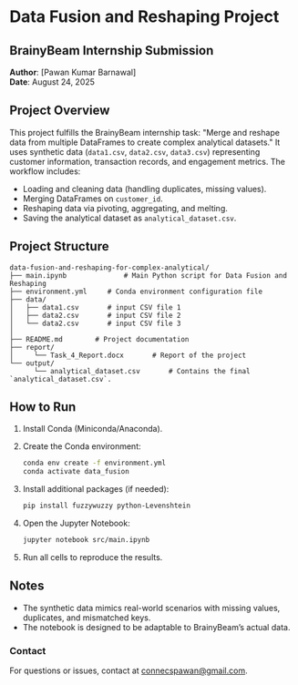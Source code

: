 # Data Fusion and Reshaping Project

## BrainyBeam Internship Submission

**Author**: \[Pawan Kumar Barnawal\]\
**Date**: August 24, 2025

## Project Overview

This project fulfills the BrainyBeam internship task: "Merge and reshape data from multiple DataFrames to create complex analytical datasets." It uses synthetic data (`data1.csv`, `data2.csv`, `data3.csv`) representing customer information, transaction records, and engagement metrics. The workflow includes:

- Loading and cleaning data (handling duplicates, missing values).
- Merging DataFrames on `customer_id`.
- Reshaping data via pivoting, aggregating, and melting.
- Saving the analytical dataset as `analytical_dataset.csv`.

## Project Structure

```
data-fusion-and-reshaping-for-complex-analytical/
├── main.ipynb              # Main Python script for Data Fusion and Reshaping
├── environment.yml     # Conda environment configuration file
├── data/
│   ├── data1.csv       # input CSV file 1
│   ├── data2.csv       # input CSV file 2
│   └── data2.csv       # input CSV file 3
│ 
├── README.md        # Project documentation
├── report/
│     └── Task_4_Report.docx       # Report of the project
└── output/
      └── analytical_dataset.csv       # Contains the final `analytical_dataset.csv`.

```

## How to Run

1. Install Conda (Miniconda/Anaconda).
2. Create the Conda environment:

   ```bash
   conda env create -f environment.yml
   conda activate data_fusion
   ```
3. Install additional packages (if needed):

   ```bash
   pip install fuzzywuzzy python-Levenshtein
   ```
4. Open the Jupyter Notebook:

   ```bash
   jupyter notebook src/main.ipynb
   ```
5. Run all cells to reproduce the results.

## Notes

- The synthetic data mimics real-world scenarios with missing values, duplicates, and mismatched keys.
- The notebook is designed to be adaptable to BrainyBeam’s actual data.

### Contact
For questions or issues, contact at connecspawan@gmail.com.
